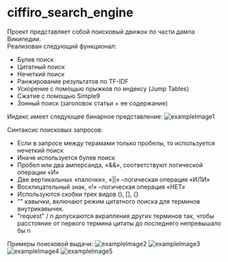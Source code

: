 # ciffiro_search_engine

Проект представляет собой поисковый движок по части дампа Википедии. <br> 
Реализован следующий функционал:
* Булев поиск
* Цитатный поиск
* Нечеткий поиск
* Ранжирование результатов по TF-IDF
* Ускорение с помощью прыжков по индексу (Jump Tables)
* Сжатие с помощью Simple9
* Зонный поиск (заголовок статьи + ее содержание) 

Индекс имеет следующее бинарное представление:
![exampleImage1](https://i.ibb.co/2hHNr1M/5.png)

Синтаксис поисковых запросов:
* Если в запросе между терамами только пробелы, то используется нечеткий поиск
* Иначе используется булев поиск
* Пробел или два амперсанда, «&&», соответствуют логической операции «И»
* Две вертикальных «палочки», «||» –логическая операция «ИЛИ» 
* Восклицательный знак, «!» –логическая операция «НЕТ»
* Используются скобки трех видов (), [], {}
* "" кавычки, включают режим цитатного поиска для терминов внутрикавычек.
* "request" / n допускаются вкрапления других терминов так, чтобы расстояние от первого термина цитаты до последнего непревышало бы n 

Примеры поисковой выдачи:
![exampleImage2](https://i.ibb.co/60Hk4m2/1.png)
![exampleImage3](https://i.ibb.co/4Z98xXP/2.png)
![exampleImage4](https://i.ibb.co/W0k4NL6/3.png)
![exampleImage5](https://i.ibb.co/vHfrN45/4.png)
